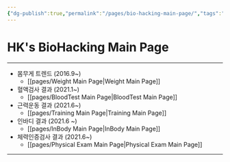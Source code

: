 ```yaml
---
{"dg-publish":true,"permalink":"/pages/bio-hacking-main-page/","tags":"gardenEntry","dgHomeLink":true,"dgPassFrontmatter":false}
---
```



# HK's BioHacking Main Page



<div style="page-break-after: always;"></div>

---


- 몸무게 트렌드 (2016.9~)
	- [[pages/Weight Main Page|Weight Main Page]]
- 혈액검사 결과 (2021.1~)
	- [[pages/BloodTest Main Page|BloodTest Main Page]]
- 근력운동 결과 (2021.6~)
	- [[pages/Training Main Page|Training Main Page]]
- 인바디 결과 (2021.6 ~)
	- [[pages/InBody Main Page|InBody Main Page]]
- 체력인증검사 결과 (2021.6~)
	- [[pages/Physical Exam Main Page|Physical Exam Main Page]]


<div style="page-break-after: always;"></div>

---







